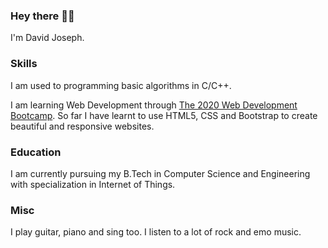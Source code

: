 ### Hey there 👋👀

I'm David Joseph.

### Skills

I am used to programming basic algorithms in C/C++. 

I am learning Web Development through [The 2020 Web Development Bootcamp](https://www.udemy.com/course/the-complete-web-development-bootcamp/). So far I have learnt to use HTML5, CSS and Bootstrap to create beautiful and responsive websites.

### Education

I am currently pursuing my B.Tech in Computer Science and Engineering with specialization in Internet of Things.

### Misc

I play guitar, piano and sing too. I listen to a lot of rock and emo music.
